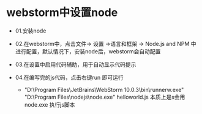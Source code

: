 # webstorm中设置node

- 01.安装node

- 02.在webstorm中，点击文件-> 设置 ->语言和框架 -> Node.js and NPM 中进行配置，默认情况下，安装node后，webstorm会自动配置

- 03.在设置中启用代码辅助，用于自动显示代码提示

- 04.在编写完的js代码，点击右键run 即可运行
  - "D:\Program Files\JetBrains\WebStorm 10.0.3\bin\runnerw.exe" "D:\Program Files\nodejs\node.exe" helloworld.js 本质上是s会用node.exe 执行js脚本